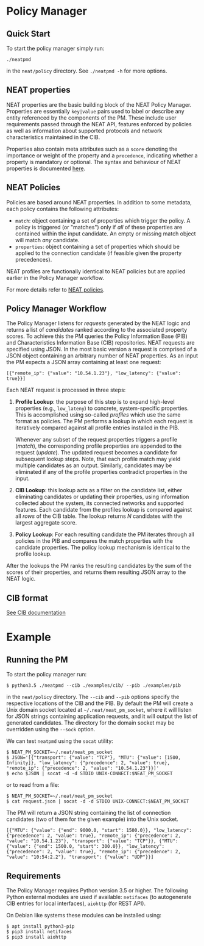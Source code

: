 # Policy Manager

## Quick Start

To start the policy manager simply run:

```
./neatpmd
```

in the `neat/policy` directory. See `./neatpmd -h` for more options.

## NEAT properties

NEAT properties are the basic building block of the NEAT Policy Manager. Properties are essentially `key|value` pairs used to label or describe any entity referenced by the components of the PM. These include user requirements passed through the NEAT API, features enforced by policies as well as information about supported protocols and network characteristics maintained in the CIB. 

Properties also contain meta attributes such as a `score` denoting the importance or weight of the property and a `precedence`, indicating whether a property is mandatory or optional. The syntax and behaviour of NEAT properties is documented [here](doc/NEAT_properties.md).


## NEAT Policies

Policies are based around NEAT properties. In addition to some metadata, each policy contains the following attributes:

+ `match`: object containing a set of properties which trigger the policy. A policy is triggered (or "matches") only if *all* of these properties are contained within the input candidate. An empty or missing match object will match *any* candidate.
+ `properties`: object containing a set of properties which should be applied to the connection candidate (if feasible given the property precedences).

NEAT profiles are functionally identical to NEAT policies but are applied earlier in the Policy Manager workflow.

For more details refer to [NEAT policies](doc/NEAT_policies.md).

## Policy Manager Workflow

The Policy Manager listens for *requests* generated by the NEAT logic and returns a list of *candidates* ranked according to the associated property scores. To achieve this the PM queries the Policy Information Base (PIB) and Characteristics Information Base (CIB) repositories. NEAT requests are specified using JSON. In the most basic version a request is comprised of a JSON object containing an arbitrary number of NEAT properties. As an input the PM expects a JSON array containing at least one request:

```
[{"remote_ip": {"value": "10.54.1.23"}, "low_latency": {"value": true}}]
```

Each NEAT request is processed in three steps:

1. **Profile Lookup**: the purpose of this step is to expand high-level properties (e.g., `low_lateny`) to concrete, system-specific properties. This is accomplished using so-called *profiles* which use the same format as policies. The PM performs a lookup in which each request is iteratively compared against all profile entries installed in the PIB. 

   Whenever any subset of the request properties triggers a profile (*match*), the corresponding profile properties are appended to the request (*update*). The updated request becomes a candidate for subsequent lookup steps. Note, that each profile match may yield multiple candidates as an output. Similarly, candidates may be eliminated if any of the profile properties contradict properties in the input.
 
2. **CIB Lookup**: this lookup acts as a filter on the candidate list, either eliminating candidates or updating their properties, using information collected about the system, its connected networks and supported features. Each candidate from the profiles lookup is compared against all *rows* of the CIB table. The lookup returns *N* candidates with the largest aggregate score.

3. **Policy Lookup**: For each resulting  candidate the PM iterates through all policies in the PIB and compares the match properties with the candidate properties. The policy lookup mechanism is identical to the profile lookup. 

After the lookups the PM ranks the resulting candidates by the sum of the scores of their properties, and returns them resulting JSON array to the NEAT logic.


## CIB format

[See CIB documentation](doc/CIB_format.md)

# Example

## Running the PM


To start the policy manager run:

```
$ python3.5 ./neatpmd --cib ./examples/cib/ --pib ./examples/pib
```

in the `neat/policy` directory. The `--cib` and `--pib` options specify the respective locations of the CIB and the PIB. By default the PM will create a Unix domain socket located at `~/.neat/neat_pm_socket`, where it will listen for JSON strings containing application requests, and it will output the list of generated candidates. The directory for the domain socket may be overridden using the `--sock` option.

We can test `neatpmd` using the `socat` utility:

```
$ NEAT_PM_SOCKET=~/.neat/neat_pm_socket
$ JSON='[{"transport": {"value": "TCP"}, "MTU": {"value": [1500, Infinity]}, "low_latency": {"precedence": 2, "value": true}, "remote_ip": {"precedence": 2, "value": "10.54.1.23"}}]'
$ echo $JSON | socat -d -d STDIO UNIX-CONNECT:$NEAT_PM_SOCKET
``` 

or to read from a file:

``` 
$ NEAT_PM_SOCKET=~/.neat/neat_pm_socket
$ cat request.json | socat -d -d STDIO UNIX-CONNECT:$NEAT_PM_SOCKET
``` 


The PM will return a JSON string containing the list of connection candidates (two of them for the given example) into the Unix socket. 

```
[{"MTU": {"value": {"end": 9000.0, "start": 1500.0}}, "low_latency": {"precedence": 2, "value": true}, "remote_ip": {"precedence": 2, "value": "10.54.1.23"}, "transport": {"value": "TCP"}}, {"MTU": {"value": {"end": 1500.0, "start": 300.0}}, "low_latency": {"precedence": 2, "value": true}, "remote_ip": {"precedence": 2, "value": "10:54:2.2"}, "transport": {"value": "UDP"}}]
```

## Requirements

The Policy Manager requires Python version 3.5 or higher. The following Python external modules are used if available: `netifaces` (to autogenerate CIB entries for local interfaces), `aiohttp` (for REST API).

On Debian  like systems these modules can be installed using:

```
$ apt install python3-pip
$ pip3 install netifaces
$ pip3 install aiohttp
```

